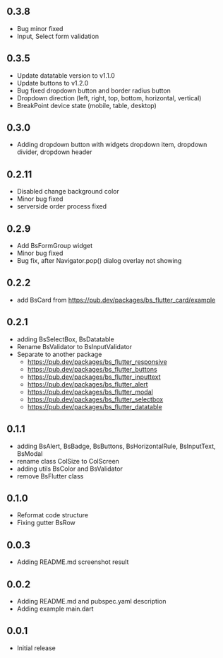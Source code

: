 ## 0.3.8
* Bug minor fixed
* Input, Select form validation

## 0.3.5

* Update datatable version to v1.1.0
* Update buttons to v1.2.0
* Bug fixed dropdown button and border radius button
* Dropdown direction (left, right, top, bottom, horizontal, vertical)
* BreakPoint device state (mobile, table, desktop)

## 0.3.0
* Adding dropdown button with widgets dropdown item, dropdown divider, dropdown header

## 0.2.11
* Disabled change background color
* Minor bug fixed
* serverside order process fixed

## 0.2.9
* Add BsFormGroup widget
* Minor bug fixed
* Bug fix, after Navigator.pop() dialog overlay not showing

## 0.2.2
* add BsCard from https://pub.dev/packages/bs_flutter_card/example

## 0.2.1
* adding BsSelectBox, BsDatatable
* Rename BsValidator to BsInputValidator
* Separate to another package
    - https://pub.dev/packages/bs_flutter_responsive
    - https://pub.dev/packages/bs_flutter_buttons
    - https://pub.dev/packages/bs_flutter_inputtext
    - https://pub.dev/packages/bs_flutter_alert
    - https://pub.dev/packages/bs_flutter_modal
    - https://pub.dev/packages/bs_flutter_selectbox
    - https://pub.dev/packages/bs_flutter_datatable

## 0.1.1
* adding BsAlert, BsBadge, BsButtons, BsHorizontalRule, BsInputText, BsModal
* rename class ColSize to ColScreen
* adding utils BsColor and BsValidator
* remove BsFlutter class

## 0.1.0

* Reformat code structure
* Fixing gutter BsRow

## 0.0.3

* Adding README.md screenshot result

## 0.0.2

* Adding README.md and pubspec.yaml description
* Adding example main.dart

## 0.0.1

* Initial release
